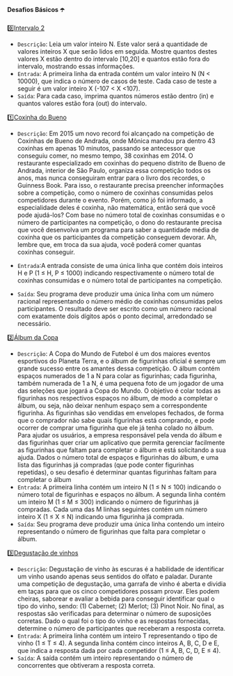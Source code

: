 #### Desafios Básicos ☂️

0️⃣[Intervalo 2](https://github.com/srtapoe/desafios-iniciais-gftwoman/blob/master/src/main/java/IntervaloDois.java)
- `Descrição`: Leia um valor inteiro N. Este valor será a quantidade de valores inteiros X que serão lidos em seguida.
Mostre quantos destes valores X estão dentro do intervalo [10,20] e quantos estão fora do intervalo, mostrando essas informações.
- `Entrada`: A primeira linha da entrada contém um valor inteiro N (N < 10000), que indica o número de casos de teste. 
Cada caso de teste a seguir é um valor inteiro X (-107 < X <107).
- `Saída`: Para cada caso, imprima quantos números estão dentro (in) e quantos valores estão fora (out) do intervalo.

1️⃣[Coxinha do Bueno](https://github.com/srtapoe/desafios-iniciais-gftwoman/blob/master/src/main/java/CoxinhaDoBueno.java)
- `Descrição`: Em 2015 um novo record foi alcançado na competição de Coxinhas de Bueno de Andrada, onde Mônica mandou pra dentro 43 coxinhas em apenas 10 minutos, passando se antecessor que conseguiu comer, no mesmo tempo, 38 coxinhas em 2014.
O restaurante especializado em coxinhas do pequeno distrito de Bueno de Andrada, interior de São Paulo, organiza essa competição todos os anos, mas nunca conseguiram entrar para o livro dos recordes, o Guinness Book. Para isso, o restaurante precisa preencher informações sobre a competição, como o número de coxinhas consumidas pelos competidores durante o evento. 
Porém, como jó foi informado, a especialidade deles é coxinha, não matemática, então será que você pode ajudá-los? Com base no número total de coxinhas consumidas e o número de participantes na competição, o dono do restaurante precisa que você desenvolva um programa para saber a quantidade média de coxinha que os participantes da competição conseguem devorar.
Ah, lembre que, em troca da sua ajuda, você poderá comer quantas coxinhas conseguir.

- `Entrada`:A entrada consiste de uma única linha que contém dois inteiros H e P (1 ≤ H, P ≤ 1000) indicando respectivamente o número total de coxinhas consumidas e o número total de participantes na competição.
- `Saída`: Seu programa deve produzir uma única linha com um número racional representando o número médio de coxinhas consumidas pelos participantes. O resultado deve ser escrito como um número racional com exatamente dois dígitos após o ponto decimal, arredondado se necessário.

2️⃣[Álbum da Copa](https://github.com/srtapoe/desafios-iniciais-gftwoman/blob/master/src/main/java/AlbumDaCopa.java)
- `Descrição`: A Copa do Mundo de Futebol é um dos maiores eventos esportivos do Planeta Terra, e o álbum de figurinhas oficial é sempre um grande sucesso entre os amantes dessa competição. O álbum contém espaços numerados de 1 a N para colar as figurinhas; cada figurinha, também numerada de 1 a N, é uma pequena foto de um jogador de uma das seleções que jogará a Copa do Mundo. O objetivo é colar todas as figurinhas nos respectivos espaços no álbum, de modo a completar o álbum, ou seja, não deixar nenhum espaço sem a correspondente figurinha.
As figurinhas são vendidas em envelopes fechados, de forma que o comprador não sabe quais figurinhas está comprando, e pode ocorrer de comprar uma figurinha que ele já tenha colado no álbum.
Para ajudar os usuários, a empresa responsável pela venda do álbum e das figurinhas quer criar um aplicativo que permita gerenciar facilmente as figurinhas que faltam para completar o álbum e está solicitando a sua ajuda.
Dados o número total de espaços e figurinhas do álbum, e uma lista das figurinhas já compradas (que pode conter figurinhas repetidas), o seu desafio é determinar quantas figurinhas faltam para completar o álbum
- `Entrada`: A primeira linha contém um inteiro N (1 ≤ N ≤ 100) indicando o número total de figurinhas e espaços no álbum. A segunda linha contém um inteiro M (1 ≤ M ≤ 300) indicando o número de figurinhas já compradas. Cada uma das M linhas seguintes contém um número inteiro X (1 ≤ X ≤ N) indicando uma figurinha já comprada.
- `Saída`: Seu programa deve produzir uma única linha contendo um inteiro representando o número de figurinhas que falta para completar o álbum.

3️⃣[Degustação de vinhos](https://github.com/srtapoe/desafios-iniciais-gftwoman/blob/master/src/main/java/DegustacaoVinho.java)
- `Descrição`: Degustação de vinho às escuras é a habilidade de identificar um vinho usando apenas seus sentidos do olfato e paladar.
Durante uma competição de degustação, uma garrafa de vinho é aberta e dividia em taças para que os cinco competidores possam provar. Eles podem cheiras, saborear e avaliar a bebida para conseguir identificar qual o tipo do vinho, sendo: (1) Cabernet; (2) Merlot; (3) Pinot Noir. No final, as respostas são verificadas para determinar o número de suposições corretas.
Dado o qual foi o tipo do vinho e as respostas fornecidas, determine o número de participantes que receberam a resposta correta.
- `Entrada`: A primeira linha contém um inteiro T representando o tipo de vinho (1 ≤ T ≤ 4). A segunda linha contém cinco inteiros A, B, C, D e E, que indica a resposta dada por cada competidor (1 ≤ A, B, C, D, E ≤ 4).
- `Saída`: A saída contém um inteiro representando o número de concorrentes que obtiveram a resposta correta.
